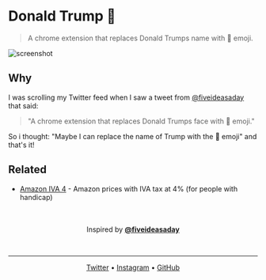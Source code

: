 # Donald Trump :poop:
> A chrome extension that replaces Donald Trumps name with :poop: emoji.

![screenshot](https://user-images.githubusercontent.com/16429579/35693294-0de703ac-077e-11e8-89b2-216001abc3bf.png)

## Why
I was scrolling my Twitter feed when I saw a tweet from [@fiveideasaday][5ideas] that said:
> "A chrome extension that replaces Donald Trumps face with :poop: emoji."

So i thought: "Maybe I can replace the name of Trump with the :poop: emoji" and that's it!

## Related
- [Amazon IVA 4](iva4) - Amazon prices with IVA tax at 4% (for people with handicap)


<p align="center">
    <br/> <br/>
	Inspired by <b><a href="https://twitter.com/fiveideasaday" target="_blank">@fiveideasaday</a></b>
</p>
<br/>
<hr>
<p align="center">
	<a target="_blank" href="https://twitter.com/rawnlydev">Twitter</a> • <a target="_blank" href="https://instagram.com/fede.vitale">Instagram</a>  • <a target="_blank" href="https://github.com/rawnly">GitHub</a> 
</p>


[5ideas]: https://twitter.com/fiveideasaday
[iva4]: https://github.com/rawnly/amazon-iva-4